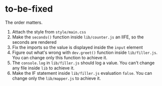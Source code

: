 # to-be-fixed

The order matters.

1. Attach the style from `style/main.css`
2. Make the `seconds()` function inside `lib/counter.js` an IIFE, so the seconds are rendered
3. Fix the imports so the value is displayed inside the `input` element
4. Figure out what's wrong with `dev.greet()` function inside `lib/filler.js`. You can change only this function to achieve it.
5. The `console.log` in `lib/filler.js` should log a value. You can't change any file inside `lib` to achieve it.
6. Make the IF statement inside `lib/filler.js` evaluation `false`. You can change only the `lib/mapper.js` to achieve it.
